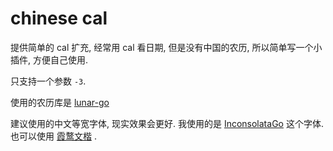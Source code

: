 # chinese cal

提供简单的 cal 扩充, 经常用 cal 看日期, 但是没有中国的农历, 所以简单写一个小插件, 方便自己使用.

只支持一个参数 `-3`.

使用的农历库是 [lunar-go](https://github.com/6tail/lunar-go)

建议使用的中文等宽字体, 现实效果会更好.
我使用的是 [InconsolataGo](https://www.levien.com/type/myfonts/inconsolata.html) 这个字体.
也可以使用 [霞鹜文楷](https://github.com/lxgw/LxgwWenKai) .